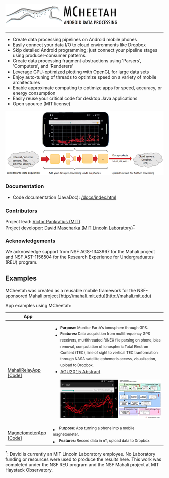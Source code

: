 <p align="left">
  <img alt="MCheetah" src="https://github.com/MITHaystack/mcheetah/blob/master/docs/images/mcheetah_logo360.png"/>
  <hr>
</p>

- Create data processing pipelines on Android mobile phones
- Easily connect your data I/O to cloud environments like Dropbox
- Skip detailed Android programming; just connect your pipeline stages using producer-consumer patterns
- Create data processing fragment abstractions using 'Parsers', 'Computers', and 'Renderers'
- Leverage GPU-optimized plotting with OpenGL for large data sets
- Enjoy auto-tuning of threads to optimize speed on a variety of mobile architectures
- Enable approximate computing to optimize apps for speed, accuracy, or energy consumption
- Easily reuse your critical code for desktop Java applications
- Open spource (MIT license)

<p align="center">
  <img alt="MCheetah Overview" src="https://github.com/MITHaystack/mcheetah/blob/master/docs/images/mcheetah_overviewdiag.png" width="860"/>
</p>

### Documentation

- Code documentation (JavaDoc): [/docs/index.html](https://htmlpreview.github.io/?https://raw.githubusercontent.com/MITHaystack/mcheetah/master/docs/overview-summary.html)


### Contributors

Project lead: [Victor Pankratius (MIT)](http://www.victorpankratius.com)<br>
Project developer: [David Mascharka (MIT Lincoln Laboratory)](https://davidmascharka.com)<b><sup>[*](#note)</sup></b>

  
### Acknowledgements

We acknowledge support from NSF AGS-1343967 for the Mahali project and NSF AST-1156504 for the Research Experience for Undergraduates (REU) program.

## Examples
MCheetah was created as a reusable mobile framework for the NSF-sponsored Mahali project [http://mahali.mit.edu](http://mahali.mit.edu)

App examples using MCheetah: 

| App |  | 
| ------------- | ------------- |
| [MahaliRelayApp [Code]](https://github.com/MITHaystack/mcheetah/tree/master/MahaliRelayApp)| <ul><li><sup><b>Purpose:</b> Monitor Earth's ionosphere through GPS. </sup></li> <li><sup><b>Features:</b> Data acquisition from multifrequency GPS receivers, multithreaded RINEX file parsing on phone, bias removal, computation of ionospheric Total Electron Content (TEC), line of sight to vertical TEC tranformation through NASA satellite ephemeris access, visualization, upload to Dropbox. </sup></li> <li>[AGU2015 Abstract](https://github.com/MITHaystack/mcheetah/blob/master/presentations/MahaliRelayApp-AGU-2015.pdf)</li><br> <img alt="Screenshot" src="https://github.com/MITHaystack/mcheetah/blob/master/docs/images/screenshot_MahaliRelayApp.png"/> |
| [MagnetometerApp [Code]](https://github.com/MITHaystack/mcheetah/tree/master/MagnetometerApp)| <li><sup><b>Purpose:</b> App turning a phone into a mobile magnetometer.</sup></li><li><sup><b>Features:</b> Record data in nT, upload data to Dropbox.</sup></li> |

<a name="note"><sup>*</sup></a>: David is currently an MIT Lincoln Laboratory employee. No Laboratory funding or resources were used to produce the results here. This work was completed under the NSF REU program and the NSF Mahali project at MIT Haystack Observatory.
